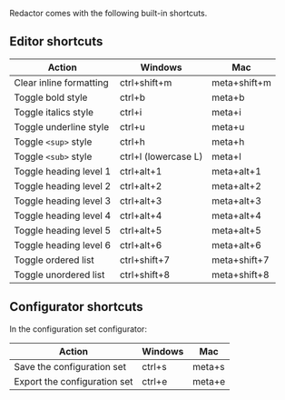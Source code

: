 Redactor comes with the following built-in shortcuts.

## Editor shortcuts

| Action | Windows | Mac |
|--------|---------|-----|
| Clear inline formatting | ctrl+shift+m | meta+shift+m |
| Toggle bold style | ctrl+b | meta+b |
| Toggle italics style | ctrl+i | meta+i |
| Toggle underline style | ctrl+u | meta+u |
| Toggle `<sup>` style | ctrl+h | meta+h |
| Toggle `<sub>` style | ctrl+l (lowercase L) | meta+l |
| Toggle heading level 1 | ctrl+alt+1 | meta+alt+1 |
| Toggle heading level 2 | ctrl+alt+2 | meta+alt+2 |
| Toggle heading level 3 | ctrl+alt+3 | meta+alt+3 |
| Toggle heading level 4 | ctrl+alt+4 | meta+alt+4 |
| Toggle heading level 5 | ctrl+alt+5 | meta+alt+5 |
| Toggle heading level 6 | ctrl+alt+6 | meta+alt+6 |
| Toggle ordered list | ctrl+shift+7 | meta+shift+7 |
| Toggle unordered list | ctrl+shift+8 | meta+shift+8 |

## Configurator shortcuts

In the configuration set configurator:

| Action | Windows | Mac |
|--------|---------|-----|
| Save the configuration set | ctrl+s | meta+s |
| Export the configuration set | ctrl+e | meta+e |
